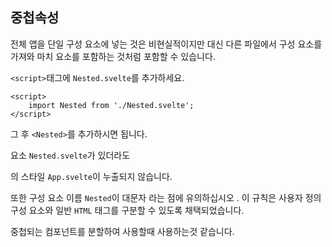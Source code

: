 ## 중첩속성

전체 앱을 단일 구성 요소에 넣는 것은 비현실적이지만 대신 다른 파일에서 구성 요소를 가져와 마치 요소를 포함하는 것처럼 포함할 수 있습니다.

`<script>`태그에 `Nested.svelte`를 추가하세요.

```svelte
<script>
	import Nested from './Nested.svelte';
</script>
```

그 후 `<Nested>`를 추가하시면 됩니다.

요소 `Nested.svelte`가 있더라도 <p>의 스타일 `App.svelte`이 누출되지 않습니다.

또한 구성 요소 이름 `Nested`이 대문자 라는 점에 유의하십시오 . 이 규칙은 사용자 정의 구성 요소와 일반 `HTML` 태그를 구분할 수 있도록 채택되었습니다.

중첩되는 컴포넌트를 분할하여 사용할때 사용하는것 같습니다.
